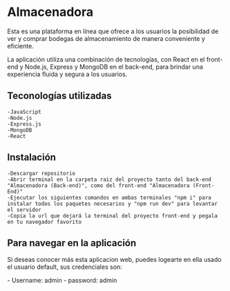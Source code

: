 # Almacenadora

<p>
Esta es una plataforma en línea que ofrece a los usuarios la posibilidad de ver y comprar bodegas de almacenamiento de manera conveniente y eficiente.

La aplicación utiliza una combinación de tecnologías, con React en el front-end y Node.js, Express y MongoDB en el back-end, para brindar una experiencia fluida y segura a los usuarios.
</p>

## Teconologías utilizadas

```
-JavaScript
-Node.js
-Express.js
-MongoDB
-React
```

## Instalación

```
-Descargar repositorio
-Abrir terminal en la carpeta raiz del proyecto tanto del back-end "Almacenadora (Back-end)", como del front-end "Almacenadora (Front-End)"
-Ejecutar los siguientes comandos en ambas terminales "npm i" para instalar todos los paquetes necesarios y "npm run dev" para levantar el servidor
-Copia la url que dejará la terminal del proyecto front-end y pegala en tu navegador favorito
```
## Para navegar en la aplicación
<p>
Si deseas conocer más esta aplicacion web, puedes logearte en ella usado el usuario default, sus credenciales son:
</p>
- Username: admin
- password: admin
